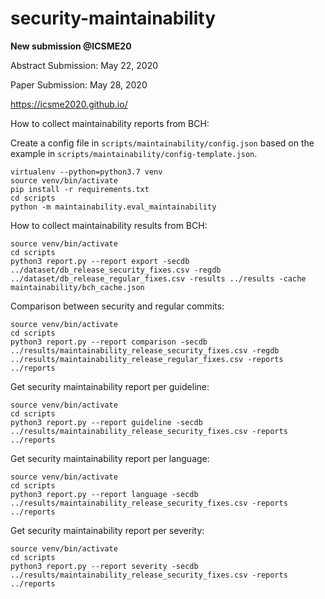 # security-maintainability

**New submission @ICSME20**

Abstract Submission: May 22, 2020

Paper Submission: May 28, 2020

https://icsme2020.github.io/

How to collect maintainability reports from BCH:

Create a config file in `scripts/maintainability/config.json` based on the example in `scripts/maintainability/config-template.json`.

```
virtualenv --python=python3.7 venv
source venv/bin/activate
pip install -r requirements.txt
cd scripts
python -m maintainability.eval_maintainability
```

How to collect maintainability results from BCH:

```
source venv/bin/activate
cd scripts
python3 report.py --report export -secdb ../dataset/db_release_security_fixes.csv -regdb ../dataset/db_release_regular_fixes.csv -results ../results -cache maintainability/bch_cache.json
``` 

Comparison between security and regular commits:

```
source venv/bin/activate
cd scripts
python3 report.py --report comparison -secdb ../results/maintainability_release_security_fixes.csv -regdb ../results/maintainability_release_regular_fixes.csv -reports ../reports
``` 

Get security maintainability report per guideline:

```
source venv/bin/activate
cd scripts
python3 report.py --report guideline -secdb ../results/maintainability_release_security_fixes.csv -reports ../reports
``` 

Get security maintainability report per language:

```
source venv/bin/activate
cd scripts
python3 report.py --report language -secdb ../results/maintainability_release_security_fixes.csv -reports ../reports
``` 

Get security maintainability report per severity:

```
source venv/bin/activate
cd scripts
python3 report.py --report severity -secdb ../results/maintainability_release_security_fixes.csv -reports ../reports
``` 


